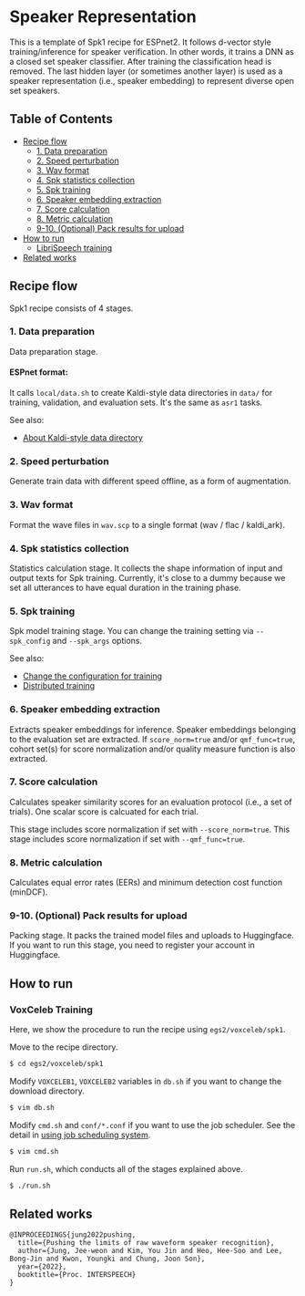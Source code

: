 # Speaker Representation

This is a template of Spk1 recipe for ESPnet2.
It follows d-vector style training/inference for speaker verification.
In other words, it trains a DNN as a closed set speaker classifier.
After training the classification head is removed. The last hidden layer
(or sometimes another layer) is used as a speaker representation (i.e.,
speaker embedding) to represent diverse open set speakers.

## Table of Contents

* [Recipe flow](#recipe-flow)
  * [1\. Data preparation](#1-data-preparation)
  * [2\. Speed perturbation](#2-speed-perturbation)
  * [3\. Wav format](#3-wav-format)
  * [4\. Spk statistics collection](#4-spk-statistics-collection)
  * [5\. Spk training](#5-spk-training)
  * [6\. Speaker embedding extraction](#6-speaker-embedding-extraction)
  * [7\. Score calculation](#7-score-calculation)
  * [8\. Metric calculation](#8-metric-calculation)
  * [9\-10\. (Optional) Pack results for upload](#9-10-optional-pack-results-for-upload)
* [How to run](#how-to-run)
  * [LibriSpeech training](#librispeech-training)
* [Related works](#related-works)

## Recipe flow

Spk1 recipe consists of 4 stages.

### 1. Data preparation

Data preparation stage.

#### ESPnet format:

It calls `local/data.sh` to create Kaldi-style data directories in `data/` for training, validation, and evaluation sets. It's the same as `asr1` tasks.

See also:
- [About Kaldi-style data directory](https://github.com/espnet/espnet/tree/master/egs2/TEMPLATE#about-kaldi-style-data-directory)

### 2. Speed perturbation
Generate train data with different speed offline, as a form of augmentation.

### 3. Wav format

Format the wave files in `wav.scp` to a single format (wav / flac / kaldi_ark).

### 4. Spk statistics collection

Statistics calculation stage.
It collects the shape information of input and output texts for Spk training.
Currently, it's close to a dummy because we set all utterances to have equal
duration in the training phase.

### 5. Spk training

Spk model training stage.
You can change the training setting via `--spk_config` and `--spk_args` options.

See also:
- [Change the configuration for training](https://espnet.github.io/espnet/espnet2_training_option.html)
- [Distributed training](https://espnet.github.io/espnet/espnet2_distributed.html)

### 6. Speaker embedding extraction
Extracts speaker embeddings for inference.
Speaker embeddings belonging to the evaluation set are extracted.
If `score_norm=true` and/or `qmf_func=true`, cohort set(s) for score normalization and/or quality measure function is also extracted.

### 7. Score calculation
Calculates speaker similarity scores for an evaluation protocol (i.e., a set of trials).
One scalar score is calcuated for each trial.

This stage includes score normalization if set with `--score_norm=true`.
This stage includes score normalization if set with `--qmf_func=true`.

### 8. Metric calculation
Calculates equal error rates (EERs) and minimum detection cost function (minDCF).

### 9-10. (Optional) Pack results for upload

Packing stage.
It packs the trained model files and uploads to Huggingface.
If you want to run this stage, you need to register your account in Huggingface.

## How to run

### VoxCeleb Training
Here, we show the procedure to run the recipe using `egs2/voxceleb/spk1`.

Move to the recipe directory.
```sh
$ cd egs2/voxceleb/spk1
```

Modify `VOXCELEB1`, `VOXCELEB2` variables in `db.sh` if you want to change the download directory.
```sh
$ vim db.sh
```

Modify `cmd.sh` and `conf/*.conf` if you want to use the job scheduler.
See the detail in [using job scheduling system](https://espnet.github.io/espnet/parallelization.html).
```sh
$ vim cmd.sh
```

Run `run.sh`, which conducts all of the stages explained above.
```sh
$ ./run.sh
```

## Related works
```
@INPROCEEDINGS{jung2022pushing,
  title={Pushing the limits of raw waveform speaker recognition},
  author={Jung, Jee-weon and Kim, You Jin and Heo, Hee-Soo and Lee, Bong-Jin and Kwon, Youngki and Chung, Joon Son},
  year={2022},
  booktitle={Proc. INTERSPEECH}
}
```

